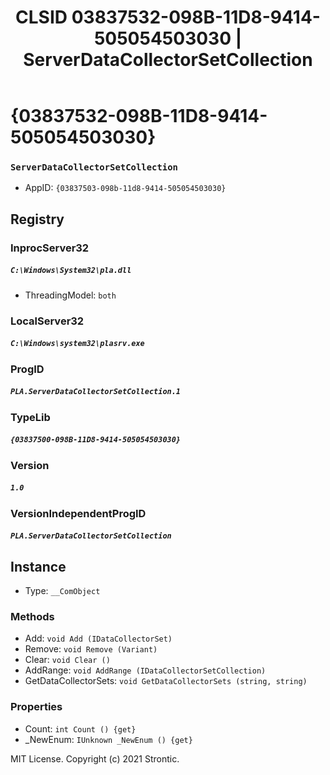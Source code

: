 ﻿---
title: "CLSID 03837532-098B-11D8-9414-505054503030 | ServerDataCollectorSetCollection"
excerpt: What is COM-Object CLSID 03837532-098B-11D8-9414-505054503030?
---

# {03837532-098B-11D8-9414-505054503030}

### `ServerDataCollectorSetCollection`
* AppID: `{03837503-098b-11d8-9414-505054503030}`

## Registry


### InprocServer32

##### `C:\Windows\System32\pla.dll`
* ThreadingModel: `both`

### LocalServer32

##### `C:\Windows\system32\plasrv.exe`

### ProgID

##### `PLA.ServerDataCollectorSetCollection.1`

### TypeLib

##### `{03837500-098B-11D8-9414-505054503030}`

### Version

##### `1.0`

### VersionIndependentProgID

##### `PLA.ServerDataCollectorSetCollection`

## Instance

* Type: `__ComObject`

### Methods

* Add: `void Add (IDataCollectorSet)`
* Remove: `void Remove (Variant)`
* Clear: `void Clear ()`
* AddRange: `void AddRange (IDataCollectorSetCollection)`
* GetDataCollectorSets: `void GetDataCollectorSets (string, string)`

### Properties

* Count: `int Count () {get} `
* _NewEnum: `IUnknown _NewEnum () {get} `

MIT License. Copyright (c) 2021 Strontic.


